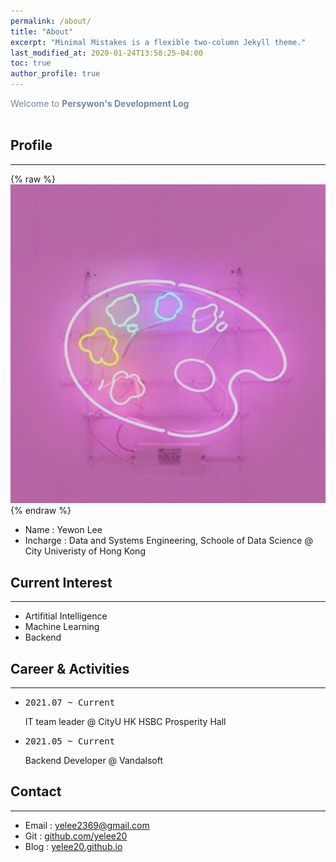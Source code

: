 ```yaml
---
permalink: /about/
title: "About"
excerpt: "Minimal Mistakes is a flexible two-column Jekyll theme."
last_modified_at: 2020-01-24T13:58:25-04:00
toc: true
author_profile: true
---
```

<span style="color:lightslategray"> Welcome to **Persywon's Development Log** </span>
<br/><br/>

## Profile
---
{% raw %} <img src="../assets/images/palette.png" alt=""> {% endraw %}

* Name : Yewon Lee<br/>
* Incharge : Data and Systems Engineering, Schoole of Data Science @ City Univeristy of Hong Kong<br/>

## Current Interest
---
* Artifitial Intelligence<br/>
* Machine Learning<br/>
* Backend <br/>

## Career & Activities
---
* <pre>2021.07 ~ Current</pre> IT team leader @ CityU HK HSBC Prosperity Hall<br/>
* <pre>2021.05 ~ Current</pre> Backend Developer @ Vandalsoft<br/>

## Contact
---
* Email : yelee2369@gmail.com<br/>
* Git : [github.com/yelee20](github.com/yelee20)<br/>
* Blog : [yelee20.github.io](yelee20.github.io)<br/>
